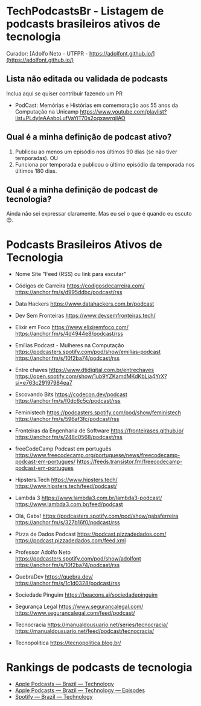 # TechPodcastsBr - Listagem de podcasts brasileiros ativos de tecnologia

Curador: [Adolfo Neto - UTFPR - https://adolfont.github.io/](https://adolfont.github.io/)

## Lista não editada ou validada de podcasts

Inclua aqui se quiser contribuir fazendo um PR 

- PodCast: Memórias e Histórias em comemoração aos 55 anos da Computação na Unicamp https://www.youtube.com/playlist?list=PLdyIeAAaboLufVaYiT70s2oqxawrqjlAO

## Qual é a minha definição de podcast ativo?

1. Publicou ao menos um episódio nos últimos 90 dias (se não tiver temporadas). OU
2. Funciona por temporada e publicou o último episódio da temporada nos últimos 180 dias.

## Qual é a minha definição de podcast de tecnologia?

Ainda não sei expressar claramente. Mas eu sei o que é quando eu escuto 😊. 

# Podcasts Brasileiros Ativos de Tecnologia

- Nome Site "Feed (RSS) ou link para escutar"


- Códigos de Carreira https://codigosdecarreira.com/ https://anchor.fm/s/d995ddbc/podcast/rss
- Data Hackers https://www.datahackers.com.br/podcast 
- Dev Sem Fronteiras https://www.devsemfronteiras.tech/ 
- Elixir em Foco https://www.elixiremfoco.com/ https://anchor.fm/s/4d4944e8/podcast/rss
- Emílias Podcast - Mulheres na Computação https://podcasters.spotify.com/pod/show/emilias-podcast https://anchor.fm/s/10f2ba74/podcast/rss
- Entre chaves https://www.dtidigital.com.br/entrechaves https://open.spotify.com/show/1ub9YZKamdMKdKbLia4YrX?si=e763c29197984ea7
- Escovando Bits https://codecon.dev/podcast https://anchor.fm/s/f0dc6c5c/podcast/rss
- Feministech https://podcasters.spotify.com/pod/show/feministech https://anchor.fm/s/596af3fc/podcast/rss
- Fronteiras da Engenharia de Software https://fronteirases.github.io/ https://anchor.fm/s/248c0568/podcast/rss
- freeCodeCamp Podcast em português https://www.freecodecamp.org/portuguese/news/freecodecamp-podcast-em-portugues/ https://feeds.transistor.fm/freecodecamp-podcast-em-portugues
- Hipsters.Tech https://www.hipsters.tech/ https://www.hipsters.tech/feed/podcast/
- Lambda 3 https://www.lambda3.com.br/lambda3-podcast/ https://www.lambda3.com.br/feed/podcast
- Olá, Gabs! https://podcasters.spotify.com/pod/show/gabsferreira https://anchor.fm/s/327b16f0/podcast/rss
- Pizza de Dados Podcast https://podcast.pizzadedados.com/ https://podcast.pizzadedados.com/feed.xml
- Professor Adolfo Neto https://podcasters.spotify.com/pod/show/adolfont https://anchor.fm/s/10f2ba74/podcast/rss
- QuebraDev https://quebra.dev/ https://anchor.fm/s/1c1d0328/podcast/rss
- Sociedade Pinguim https://beacons.ai/sociedadepinguim
- Segurança Legal https://www.segurancalegal.com/ https://www.segurancalegal.com/feed/podcast/
- Tecnocracia https://manualdousuario.net/series/tecnocracia/ https://manualdousuario.net/feed/podcast/tecnocracia/
- Tecnopolitica https://tecnopolitica.blog.br/


# Rankings de podcasts de tecnologia

- [Apple Podcasts — Brazil — Technology](https://chartable.com/charts/itunes/br-technology-podcasts)
- [Apple Podcasts — Brazil — Technology — Episodes](https://chartable.com/charts/itunes/br-technology-episodes)
- [Spotify — Brazil — Technology](https://chartable.com/charts/spotify/brazil-technology)
